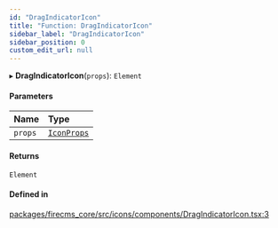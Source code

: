 ```yaml
---
id: "DragIndicatorIcon"
title: "Function: DragIndicatorIcon"
sidebar_label: "DragIndicatorIcon"
sidebar_position: 0
custom_edit_url: null
---
```


▸ **DragIndicatorIcon**(`props`): `Element`

#### Parameters

| Name | Type |
| :------ | :------ |
| `props` | [`IconProps`](../types/IconProps.md) |

#### Returns

`Element`

#### Defined in

[packages/firecms_core/src/icons/components/DragIndicatorIcon.tsx:3](https://github.com/FireCMSco/firecms/blob/d45f3739/packages/firecms_core/src/icons/components/DragIndicatorIcon.tsx#L3)
